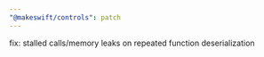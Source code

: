 ```yaml
---
"@makeswift/controls": patch
---
```


fix: stalled calls/memory leaks on repeated function deserialization
